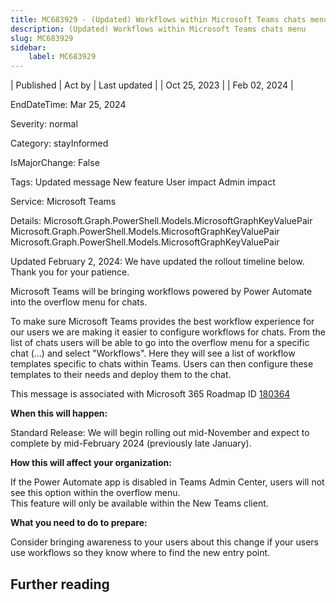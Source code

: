 ```yaml
---
title: MC683929 - (Updated) Workflows within Microsoft Teams chats menu
description: (Updated) Workflows within Microsoft Teams chats menu
slug: MC683929
sidebar:
    label: MC683929
---
```


| Published | Act by | Last updated |
| Oct 25, 2023 |  | Feb 02, 2024 |

EndDateTime: Mar 25, 2024

Severity: normal

Category: stayInformed

IsMajorChange: False

Tags: Updated message New feature User impact Admin impact

Service: Microsoft Teams

Details: Microsoft.Graph.PowerShell.Models.MicrosoftGraphKeyValuePair Microsoft.Graph.PowerShell.Models.MicrosoftGraphKeyValuePair Microsoft.Graph.PowerShell.Models.MicrosoftGraphKeyValuePair

<p style="">Updated February 2, 2024: We have updated the rollout timeline below. Thank you for your patience.</p><p style="">Microsoft Teams will be bringing workflows powered by Power Automate into the overflow menu for chats.&nbsp;<br></p><p>To make sure Microsoft Teams provides the best workflow experience for our users we are making it easier to configure workflows for chats. From the list of chats users will be able to go into the overflow menu for a specific chat (...) and select "Workflows". Here they will see a list of workflow templates specific to chats within Teams. Users can then configure these templates to their needs and deploy them to the chat.&nbsp;</p>
<p>This message is associated with Microsoft 365 Roadmap ID <a href="https://www.microsoft.com/microsoft-365/roadmap?filters=&amp;searchterms=180364" target="_blank">180364</a></p>
<p><b>When this will happen:</b></p><p>Standard Release: We will begin rolling out mid-November and expect to complete by mid-February 2024 (previously late January).</p>

<p><b>How this will affect your organization:</b></p>

<p>If the Power Automate app is disabled in Teams Admin Center, users will not see this option within the overflow menu.<br>This feature will only be available within the New Teams client.</p>
<p><b>What you need to do to prepare:</b></p>
<p>Consider bringing awareness to your users about this change if your users use workflows so they know where to find the new entry point.&nbsp;</p>

## Further reading

